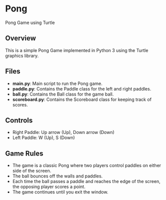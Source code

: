 # Pong
Pong Game using Turtle

## Overview
This is a simple Pong Game implemented in Python 3 using the Turtle graphics library.

## Files
- **main.py**: Main script to run the Pong game.
- **paddle.py**: Contains the Paddle class for the left and right paddles.
- **ball.py**: Contains the Ball class for the game ball.
- **scoreboard.py**: Contains the Scoreboard class for keeping track of scores.

## Controls
- Right Paddle: Up arrow (Up), Down arrow (Down)
- Left Paddle: W (Up), S (Down)

## Game Rules
- The game is a classic Pong where two players control paddles on either side of the screen.
- The ball bounces off the walls and paddles.
- Each time the ball passes a paddle and reaches the edge of the screen, the opposing player scores a point.
- The game continues until you exit the window.
